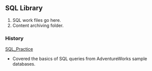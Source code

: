 <!-- FAQ Section Starts -->
## SQL Library
1. SQL work files go here.
2. Content archiving folder.

<!-- FAQ Section Ends -->


<!-- MAP Section Starts -->
### History
[SQL_Practice](https://github.com/mommafish/BCG_Rise/tree/main/2__SQL_Library/SQL_Practice)
* Covered the basics of SQL queries from AdventureWorks sample databases.

<!-- MAP Section Ends -->